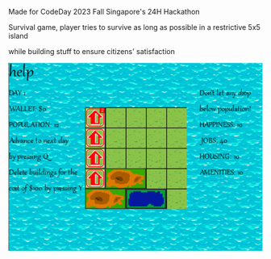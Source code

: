 Made for CodeDay 2023 Fall Singapore's 24H Hackathon


Survival game, player tries to survive as long as possible in a restrictive 5x5 island

while building stuff to ensure citizens' satisfaction

![yes](/previews/game.png?raw=true)
